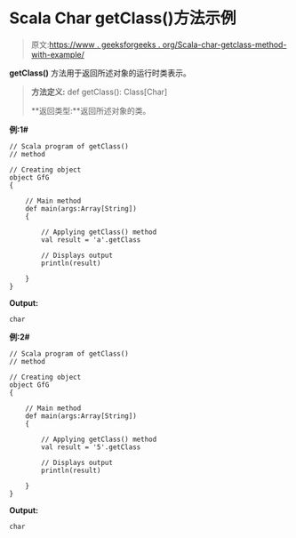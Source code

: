 # Scala Char getClass()方法示例

> 原文:[https://www . geeksforgeeks . org/Scala-char-getclass-method-with-example/](https://www.geeksforgeeks.org/scala-char-getclass-method-with-example/)

**getClass()** 方法用于返回所述对象的运行时类表示。

> **方法定义:** def getClass(): Class[Char]
> 
> **返回类型:**返回所述对象的类。

**例:1#**

```
// Scala program of getClass()
// method

// Creating object
object GfG
{ 

    // Main method
    def main(args:Array[String])
    {

        // Applying getClass() method 
        val result = 'a'.getClass

        // Displays output
        println(result)

    }
} 
```

**Output:**

```
char

```

**例:2#**

```
// Scala program of getClass()
// method

// Creating object
object GfG
{ 

    // Main method
    def main(args:Array[String])
    {

        // Applying getClass() method
        val result = '5'.getClass

        // Displays output
        println(result)

    }
} 
```

**Output:**

```
char

```